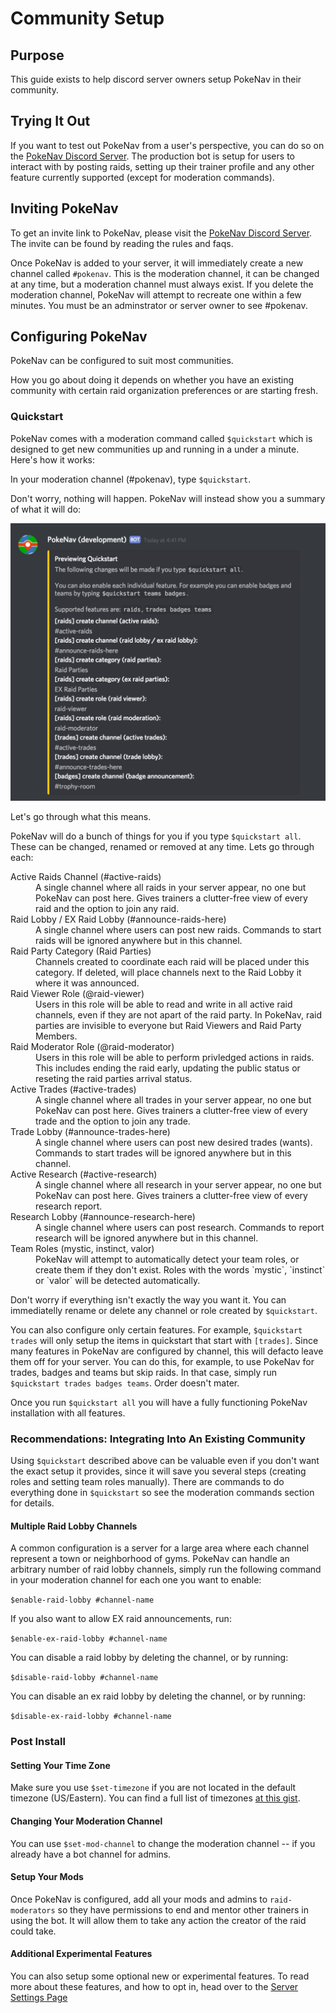 # Community Setup

## Purpose

This guide exists to help discord server owners setup PokeNav in their community.

## Trying It Out

If you want to test out PokeNav from a user's perspective, you can do so on the [PokeNav Discord Server](https://discord.gg/7M9quNd). The production bot is setup for users to interact with by posting raids, setting up their trainer profile and any other feature currently supported (except for moderation commands).

## Inviting PokeNav 

To get an invite link to PokeNav, please visit the [PokeNav Discord Server](https://discord.gg/7M9quNd). The invite can be found by reading the rules and faqs.

Once PokeNav is added to your server, it will immediately create a new channel called `#pokenav`. This is the moderation channel, it can be changed at any time, but a moderation channel must always exist. If you delete the moderation channel, PokeNav will attempt to recreate one within a few minutes. You must be an adminstrator or server owner to see #pokenav.

## Configuring PokeNav

PokeNav can be configured to suit most communities.

How you go about doing it depends on whether you have an existing community with certain raid organization preferences or are starting fresh.

### Quickstart 

PokeNav comes with a moderation command called `$quickstart` which is designed to get new communities up and running in a under a minute. Here's how it works:

In your moderation channel (#pokenav), type `$quickstart`. 

Don't worry, nothing will happen. PokeNav will instead show you a summary of what it will do:

![quickstart preview](_static/imgs/preview_quickstart.png)

Let's go through what this means. 

PokeNav will do a bunch of things for you if you type `$quickstart all`. These can be changed, renamed or removed at any time. Lets go through each:

<dl>
<dt>Active Raids Channel (#active-raids)</dt>
<dd>A single channel where all raids in your server appear, no one but PokeNav can post here. Gives trainers a clutter-free view of every raid and the option to join any raid.</dd>

<dt>Raid Lobby / EX Raid Lobby (#announce-raids-here)</dt>
<dd>A single channel where users can post new raids. Commands to start raids will be ignored anywhere but in this channel.</dd>

<dt>Raid Party Category (Raid Parties)</dt>
<dd>Channels created to coordinate each raid will be placed under this category. If deleted, will place channels next to the Raid Lobby it where it was announced.</dd>

<dt>Raid Viewer Role (@raid-viewer)</dt>
<dd>Users in this role will be able to read and write in all active raid channels, even if they are not apart of the raid party. In PokeNav, raid parties are invisible to everyone but Raid Viewers and Raid Party Members.</dd>

<dt>Raid Moderator Role (@raid-moderator)</dt>
<dd>Users in this role will be able to perform privledged actions in raids. This includes ending the raid early, updating the public status or reseting the raid parties arrival status.</dd>

<dt>Active Trades (#active-trades)</dt>
<dd>A single channel where all trades in your server appear, no one but PokeNav can post here. Gives trainers a clutter-free view of every trade and the option to join any trade.</dd>

<dt>Trade Lobby (#announce-trades-here)</dt>
<dd>A single channel where users can post new desired trades (wants). Commands to start trades will be ignored anywhere but in this channel.</dd>

<dt>Active Research (#active-research)</dt>
<dd>A single channel where all research in your server appear, no one but PokeNav can post here. Gives trainers a clutter-free view of every research report.</dd>

<dt>Research Lobby (#announce-research-here)</dt>
<dd>A single channel where users can post research. Commands to report research will be ignored anywhere but in this channel.</dd>

<dt>Team Roles (mystic, instinct, valor)</dt>
<dd>PokeNav will attempt to automatically detect your team roles, or create them if they don't exist. Roles with the words `mystic`, `instinct` or `valor` will be detected automatically.</dd>
</dl>

Don't worry if everything isn't exactly the way you want it. You can immediatelly rename or delete any channel or role created by `$quickstart`.

You can also configure only certain features. For example, `$quickstart trades` will only setup the items in quickstart that start with `[trades]`. Since many features in PokeNav are configured by channel, this will defacto leave them off for your server. You can do this, for example, to use PokeNav for trades, badges and teams but skip raids. In that case, simply run `$quickstart trades badges teams`. Order doesn't mater.

Once you run `$quickstart all` you will have a fully functioning PokeNav installation with all features.

### Recommendations: Integrating Into An Existing Community

Using `$quickstart` described above can be valuable even if you don't want the exact setup it provides, since it will save you several steps (creating roles and setting team roles manually). There are commands to do everything done in `$quickstart` so see the moderation commands section for details.

#### Multiple Raid Lobby Channels

A common configuration is a server for a large area where each channel represent a town or neighborhood of gyms. PokeNav can handle an arbitrary number of raid lobby channels, simply run the following command in your moderation channel for each one you want to enable:

`$enable-raid-lobby #channel-name`

If you also want to allow EX raid announcements, run:

`$enable-ex-raid-lobby #channel-name`

You can disable a raid lobby by deleting the channel, or by running:

`$disable-raid-lobby #channel-name`

You can disable an ex raid lobby by deleting the channel, or by running:

`$disable-ex-raid-lobby #channel-name`

### Post Install

#### Setting Your Time Zone 

Make sure you use `$set-timezone` if you are not located in the default timezone (US/Eastern). You can find a full list of timezones [at this gist](https://gist.github.com/heyalexej/8bf688fd67d7199be4a1682b3eec7568).

#### Changing Your Moderation Channel

You can use `$set-mod-channel` to change the moderation channel -- if you already have a bot channel for admins.

#### Setup Your Mods

Once PokeNav is configured, add all your mods and admins to `raid-moderators` so they have permissions to end and mentor other trainers in using the bot. It will allow them to take any action the creator of the raid could take.

#### Additional Experimental Features

You can also setup some optional new or experimental features. To read more about these features, and how to opt in, head over to the [Server Settings Page](moderation.md)
